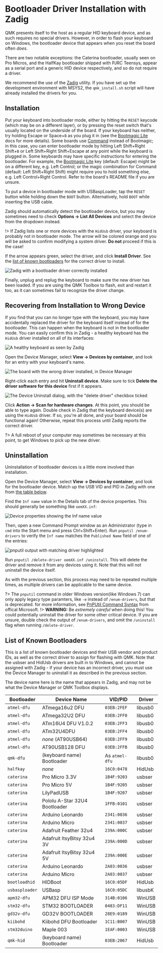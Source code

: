 # Bootloader Driver Installation with Zadig

QMK presents itself to the host as a regular HID keyboard device, and as such requires no special drivers. However, in order to flash your keyboard on Windows, the bootloader device that appears when you reset the board often *does*.

There are two notable exceptions: the Caterina bootloader, usually seen on Pro Micros, and the HalfKay bootloader shipped with PJRC Teensys, appear as a serial port and a generic HID device respectively, and so do not require a driver.

We recommend the use of the [Zadig](https://zadig.akeo.ie/) utility. If you have set up the development environment with MSYS2, the `qmk_install.sh` script will have already installed the drivers for you.

## Installation

Put your keyboard into bootloader mode, either by hitting the `RESET` keycode (which may be on a different layer), or by pressing the reset switch that's usually located on the underside of the board. If your keyboard has neither, try holding Escape or Space+`B` as you plug it in (see the [Bootmagic Lite](feature_bootmagic.md) docs for more details). Some boards use [Command](feature_command.md) instead of Bootmagic; in this case, you can enter bootloader mode by hitting Left Shift+Right Shift+`B` or Left Shift+Right Shift+Escape at any point while the keyboard is plugged in.
Some keyboards may have specific instructions for entering the bootloader. For example, the [Bootmagic Lite](feature_bootmagic.md) key (default: Escape) might be on a different key, e.g. Left Control; or the magic combination for Command (default: Left Shift+Right Shift) might require you to hold something else, e.g. Left Control+Right Control. Refer to the board's README file if you are unsure.

To put a device in bootloader mode with USBaspLoader, tap the `RESET` button while holding down the `BOOT` button.
Alternatively, hold `BOOT` while inserting the USB cable.

Zadig should automatically detect the bootloader device, but you may sometimes need to check **Options → List All Devices** and select the device from the dropdown instead.

!> If Zadig lists one or more devices with the `HidUsb` driver, your keyboard is probably not in bootloader mode. The arrow will be colored orange and you will be asked to confirm modifying a system driver. **Do not** proceed if this is the case!

If the arrow appears green, select the driver, and click **Install Driver**. See the [list of known bootloaders](#list-of-known-bootloaders) for the correct driver to install.

![Zadig with a bootloader driver correctly installed](https://i.imgur.com/b8VgXzx.png)

Finally, unplug and replug the keyboard to make sure the new driver has been loaded. If you are using the QMK Toolbox to flash, exit and restart it too, as it can sometimes fail to recognize the driver change.

## Recovering from Installation to Wrong Device

If you find that you can no longer type with the keyboard, you may have accidentally replaced the driver for the keyboard itself instead of for the bootloader. This can happen when the keyboard is not in the bootloader mode. You can easily confirm this in Zadig - a healthy keyboard has the `HidUsb` driver installed on all of its interfaces:

![A healthy keyboard as seen by Zadig](https://i.imgur.com/Hx0E5kC.png)

Open the Device Manager, select **View → Devices by container**, and look for an entry with your keyboard's name.

![The board with the wrong driver installed, in Device Manager](https://i.imgur.com/o7WLvBl.png)

Right-click each entry and hit **Uninstall device**. Make sure to tick **Delete the driver software for this device** first if it appears.

![The Device Uninstall dialog, with the "delete driver" checkbox ticked](https://i.imgur.com/aEs2RuA.png)

Click **Action → Scan for hardware changes**. At this point, you should be able to type again. Double check in Zadig that the keyboard device(s) are using the `HidUsb` driver. If so, you're all done, and your board should be functional again! Otherwise, repeat this process until Zadig reports the correct driver.

?> A full reboot of your computer may sometimes be necessary at this point, to get Windows to pick up the new driver.

## Uninstallation

Uninstallation of bootloader devices is a little more involved than installation.

Open the Device Manager, select **View → Devices by container**, and look for the bootloader device. Match up the USB VID and PID in Zadig with one from [the table below](#list-of-known-bootloaders).

Find the `Inf name` value in the Details tab of the device properties. This should generally be something like `oemXX.inf`:

![Device properties showing the Inf name value](https://i.imgur.com/Bu4mk9m.png)

Then, open a new Command Prompt window as an Administrator (type in `cmd` into the Start menu and press Ctrl+Shift+Enter). Run `pnputil /enum-drivers` to verify the `Inf name` matches the `Published Name` field of one of the entries:

![pnputil output with matching driver highlighted](https://i.imgur.com/3RrSjzW.png)

Run `pnputil /delete-driver oemXX.inf /uninstall`. This will delete the driver and remove it from any devices using it. Note that this will not uninstall the device itself.

As with the previous section, this process may need to be repeated multiple times, as multiple drivers can be applicable to the same device.

?> The `pnputil` command in older Windows version(like Windows 7) can only apply legacy type paramters, like `-e` instead of `/enum-drivers`, but that is deprecated. for more information, see [PnPUtil Command Syntax](https://docs.microsoft.com/en-us/windows-hardware/drivers/devtest/pnputil-command-syntax) from offical Microsoft.
!> **WARNING:** Be *extremely careful* when doing this! You could potentially uninstall the driver for some other critical device. If you are unsure, double check the output of `/enum-drivers`, and omit the `/uninstall` flag when running `/delete-driver`.

## List of Known Bootloaders

This is a list of known bootloader devices and their USB vendor and product IDs, as well as the correct driver to assign for flashing with QMK. Note that the usbser and HidUsb drivers are built in to Windows, and cannot be assigned with Zadig - if your device has an incorrect driver, you must use the Device Manager to uninstall it as described in the previous section.

The device name here is the name that appears in Zadig, and may not be what the Device Manager or QMK Toolbox displays.

|Bootloader    |Device Name                   |VID/PID       |Driver |
|--------------|------------------------------|--------------|-------|
|`atmel-dfu`   |ATmega16u2 DFU                |`03EB:2FEF`   |libusb0|
|`atmel-dfu`   |ATmega32U2 DFU                |`03EB:2FF0`   |libusb0|
|`atmel-dfu`   |ATm16U4 DFU V1.0.2            |`03EB:2FF3`   |libusb0|
|`atmel-dfu`   |ATm32U4DFU                    |`03EB:2FF4`   |libusb0|
|`atmel-dfu`   |*none* (AT90USB64)            |`03EB:2FF9`   |libusb0|
|`atmel-dfu`   |AT90USB128 DFU                |`03EB:2FFB`   |libusb0|
|`qmk-dfu`     |(keyboard name) Bootloader    |As `atmel-dfu`|libusb0|
|`halfkay`     |*none*                        |`16C0:0478`   |HidUsb |
|`caterina`    |Pro Micro 3.3V                |`1B4F:9203`   |usbser |
|`caterina`    |Pro Micro 5V                  |`1B4F:9205`   |usbser |
|`caterina`    |LilyPadUSB                    |`1B4F:9207`   |usbser |
|`caterina`    |Pololu A-Star 32U4 Bootloader |`1FFB:0101`   |usbser |
|`caterina`    |Arduino Leonardo              |`2341:0036`   |usbser |
|`caterina`    |Arduino Micro                 |`2341:0037`   |usbser |
|`caterina`    |Adafruit Feather 32u4         |`239A:000C`   |usbser |
|`caterina`    |Adafruit ItsyBitsy 32u4 3V    |`239A:000D`   |usbser |
|`caterina`    |Adafruit ItsyBitsy 32u4 5V    |`239A:000E`   |usbser |
|`caterina`    |Arduino Leonardo              |`2A03:0036`   |usbser |
|`caterina`    |Arduino Micro                 |`2A03:0037`   |usbser |
|`bootloadhid` |HIDBoot                       |`16C0:05DF`   |HidUsb |
|`usbasploader`|USBasp                        |`16C0:05DC`   |libusbK|
|`apm32-dfu`   |APM32 DFU ISP Mode            |`314B:0106`   |WinUSB |
|`stm32-dfu`   |STM32 BOOTLOADER              |`0483:DF11`   |WinUSB |
|`gd32v-dfu`   |GD32V BOOTLOADER              |`28E9:0189`   |WinUSB |
|`kiibohd`     |Kiibohd DFU Bootloader        |`1C11:B007`   |WinUSB |
|`stm32duino`  |Maple 003                     |`1EAF:0003`   |WinUSB |
|`qmk-hid`     |(keyboard name) Bootloader    |`03EB:2067`   |HidUsb |
